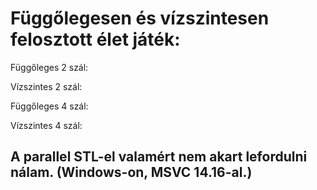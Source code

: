# Függőlegesen és vízszintesen felosztott élet játék:

Függőleges 2 szál:

Vízszintes 2 szál:

Függőleges 4 szál:

Vízszintes 4 szál:

## A parallel STL-el valamért nem akart lefordulni nálam. (Windows-on, MSVC 14.16-al.)
